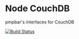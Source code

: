 # Node CouchDB

pmpbar's interfaces for CouchDB

[![Build Status](https://travis-ci.org/pmpbar/couchdb.svg?branch=node)](https://travis-ci.org/pmpbar/couchdb)

